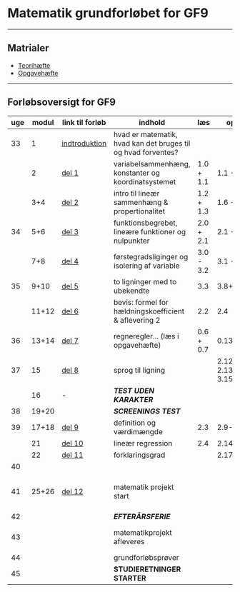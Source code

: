# Matematik grundforløbet for GF9

---

## Matrialer

- [Teorihæfte](/matrialer/Teo25.pdf) 
- [Opgavehæfte](/matrialer/Opg25.pdf)

---

## Forløbsoversigt for GF9


| uge   | modul | link til forløb                                    | indhold                                                       | læs       | opgaver   | afl./test                        |
| ----  | ----  | -------                                            | -------                                                       | ----      | ---       | ---                              |
| 33    | 1     | [indtroduktion](del0_intro/del0_1_introduktion.md) | hvad er matematik, hvad kan det bruges til og hvad forventes? |           |           |                                  |
|       | 2     | [del 1](/del1_sammenhaeng/del1_1_introduktion.md)  | variabelsammenhæng, konstanter og koordinatsystemet           | 1.0 + 1.1 | 1.1 - 1.5 |                                  |
|       | 3+4   | [del 2](/del2_linaer/del2_1_introduktion.md)       | intro til lineær sammenhæng & propertionalitet                | 1.2 + 1.3 | 1.6 - 1.13|                                  |
| 34    | 5+6   | [del 3](/del3_funktioner/del3_1.md)                | funktionsbegrebet, lineære funktioner og nulpunkter           | 2.0 + 2.1 | 2.1 - 2.3 |                                  |
|       | 7+8   | [del 4](/del4_forstegradsligning/del4.md)          | førstegradsliginger og isolering af variable                  | 3.0 - 3.2 | 3.1 - 3.6 | [Afl.1.1](/afl/a11.pdf)+[1.2](/afl/a12.pdf) afleveres |
| 35    | 9+10  | [del 5](/del5_toligninger/del5.md)                 | to ligninger med to ubekendte                                 | 3.3       | 3.8+3.9+3.17  |                              |
|       | 11+12 | [del 6](/del6_haeldning/del6.md)                   | bevis: formel for hældningskoefficient & aflevering 2         | 2.2       | 2.4       |                                  |
| 36    | 13+14 | [del 7](/del7_regneregler/del7.md)                 | regneregler... (læs i opgavehæfte)                            | 0.6 + 0.7 | 0.13-0.16 |                                  |
| 37    | 15    | [del 8](/del8_sprogligning/del8.md)                | sprog til ligning                                             |    | 2.12-2.13+3.10-3.15 | [Afl.2.1](/afl/a21.pdf)+[2.2](/afl/a22.pdf) afleveres | 
|       | 16    | -                                                  | ***TEST UDEN KARAKTER***                                      |           |           |                                  |
| 38    | 19+20 |                                                    | ***SCREENINGS TEST***                                         |           |           |                                  |    
| 39    | 17+18 | [del 9](/del9_v_d/del9.md)                         | definition og værdimængde                                     | 2.3       | 2.9-2.11  |                                  |    
|       | 21    | [del 10](/del10_regression/del10.md)               | lineær regression                                             | 2.4       | 2.14-2.16 |                                  |   
|       | 22    | [del 11](/del11_forklaringsgrad/del11.md)          | forklaringsgrad                                               |           | 2.17-2.19 |                                  |   
| 40    |       |                                                    |                                                               |           |           |                                  |      
| 41    | 25+26 | [del 12](/del12_projekt_start/del12.md)            | matematik projekt start                                       |           |           | [Afl.3](/afl/a3.pdf) lav på computer, aflever i Lectio  |    
| 42    |       |                                                    | ***EFTERÅRSFERIE***                                           |           |           |                                  |    
| 43    |       |                                                    | matematikprojekt afleveres                                    |           |           | [Matematik projekt 1](/afl/projekt1.pdf) afleveres  |    
| 44    |       |                                                    | grundforløbsprøver                                            |           |           |                                  |    
| 45    |       |                                                    | **STUDIERETNINGER STARTER**                                   |           |           |                                  |    

